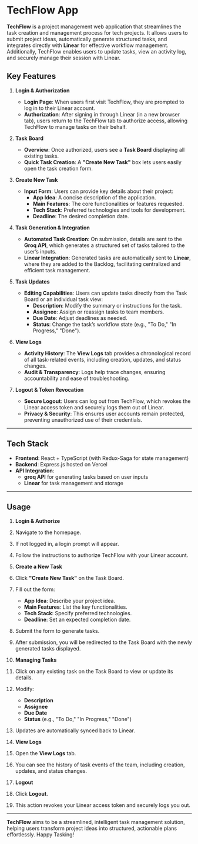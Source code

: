# TechFlow App

**TechFlow** is a project management web application that streamlines the task creation and management process for tech projects. It allows users to submit project ideas, automatically generate structured tasks, and integrates directly with **Linear** for effective workflow management. Additionally, TechFlow enables users to update tasks, view an activity log, and securely manage their session with Linear.

## Key Features

1. **Login & Authorization**

   - **Login Page**: When users first visit TechFlow, they are prompted to log in to their Linear account.
   - **Authorization**: After signing in through Linear (in a new browser tab), users return to the TechFlow tab to authorize access, allowing TechFlow to manage tasks on their behalf.

2. **Task Board**

   - **Overview**: Once authorized, users see a **Task Board** displaying all existing tasks.
   - **Quick Task Creation**: A **"Create New Task"** box lets users easily open the task creation form.

3. **Create New Task**

   - **Input Form**: Users can provide key details about their project:
     - **App Idea**: A concise description of the application.
     - **Main Features**: The core functionalities or features requested.
     - **Tech Stack**: Preferred technologies and tools for development.
     - **Deadline**: The desired completion date.

4. **Task Generation & Integration**

   - **Automated Task Creation**: On submission, details are sent to the **Groq API**, which generates a structured set of tasks tailored to the user’s inputs.
   - **Linear Integration**: Generated tasks are automatically sent to **Linear**, where they are added to the Backlog, facilitating centralized and efficient task management.

5. **Task Updates**

   - **Editing Capabilities**: Users can update tasks directly from the Task Board or an individual task view:
     - **Description**: Modify the summary or instructions for the task.
     - **Assignee**: Assign or reassign tasks to team members.
     - **Due Date**: Adjust deadlines as needed.
     - **Status**: Change the task’s workflow state (e.g., "To Do," "In Progress," "Done").

6. **View Logs**

   - **Activity History**: The **View Logs** tab provides a chronological record of all task-related events, including creation, updates, and status changes.
   - **Audit & Transparency**: Logs help trace changes, ensuring accountability and ease of troubleshooting.

7. **Logout & Token Revocation**
   - **Secure Logout**: Users can log out from TechFlow, which revokes the Linear access token and securely logs them out of Linear.
   - **Privacy & Security**: This ensures user accounts remain protected, preventing unauthorized use of their credentials.

---

## Tech Stack

- **Frontend**: React + TypeScript (with Redux-Saga for state management)
- **Backend**: Express.js hosted on Vercel
- **API Integration**:
  - **groq API** for generating tasks based on user inputs
  - **Linear** for task management and storage

---

## Usage

1. **Login & Authorize**

1. Navigate to the homepage.
1. If not logged in, a login prompt will appear.
1. Follow the instructions to authorize TechFlow with your Linear account.

1. **Create a New Task**

1. Click **"Create New Task"** on the Task Board.
1. Fill out the form:
   - **App Idea**: Describe your project idea.
   - **Main Features**: List the key functionalities.
   - **Tech Stack**: Specify preferred technologies.
   - **Deadline**: Set an expected completion date.
1. Submit the form to generate tasks.
1. After submission, you will be redirected to the Task Board with the newly generated tasks displayed.

1. **Managing Tasks**

1. Click on any existing task on the Task Board to view or update its details.
1. Modify:
   - **Description**
   - **Assignee**
   - **Due Date**
   - **Status** (e.g., "To Do," "In Progress," "Done")
1. Updates are automatically synced back to Linear.

1. **View Logs**

1. Open the **View Logs** tab.
1. You can see the history of task events of the team, including creation, updates, and status changes.

1. **Logout**

1. Click **Logout**.
1. This action revokes your Linear access token and securely logs you out.

---

**TechFlow** aims to be a streamlined, intelligent task management solution, helping users transform project ideas into structured, actionable plans effortlessly. Happy Tasking!
